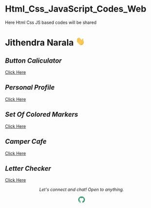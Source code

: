 # Html_Css_JavaScript_Codes_Web
Here Html Css JS based codes will be shared
# Jithendra Narala <img src="https://github.com/NaralaJithendra/Html_Css_JavaScript_Codes_Web/blob/main/Button%20Caliculator/Hi.gif" width="30px">
<p align="center">
  <h2><i><b>Button Caliculator</i></b></h2>
  <a href="https://github.com/NaralaJithendra/Html_Css_JavaScript_Codes_Web/tree/main/Button%20Caliculator">
    <!--<img src="https://github.com/NaralaJithendra/Html_Css_JavaScript_Codes_Web/blob/main/Button%20Caliculator/Output.png" alt="Output" target="_blank" style="vertical-align:top margin:6px 4px" height="auto" width="auto">-->Click Here
  </a>
</p>
<p align="center">
  <h2><i><b>Personal Profile</i></b></h2>
  <a href="https://github.com/NaralaJithendra/Html_Css_JavaScript_Codes_Web/tree/main/Personal%20Profile">
    <!--<img src="https://github.com/NaralaJithendra/Html_Css_JavaScript_Codes_Web/blob/main/Personal%20Profile/output.png" alt="Output" target="_blank" style="vertical-align:top margin:6px 4px" height="auto" width="auto">-->Click Here
  </a>
</p>
<p align="center">
  <h2><i><b>Set Of Colored Markers</i></b></h2>
  <a href="https://github.com/NaralaJithendra/Html_Css_JavaScript_Codes_Web/tree/main/Set%20Of%20Colored%20Markers">
    <!--<img src="https://github.com/NaralaJithendra/Html_Css_JavaScript_Codes_Web/blob/main/Set%20Of%20Colored%20Markers/Output.png" alt="Output" target="_blank" style="vertical-align:top margin:6px 4px" height="auto" width="auto">-->Click Here
  </a>
</p>
<p align="center">
  <h2><i><b>Camper Cafe</i></b></h2>
  <a href="https://github.com/NaralaJithendra/Html_Css_JavaScript_Codes_Web/tree/main/Camper%20Cafe">
    <!--<img src="https://github.com/NaralaJithendra/Html_Css_JavaScript_Codes_Web/blob/main/Camper%20Cafe/Output.png" alt="Output" target="_blank" style="vertical-align:top margin:6px 4px" height="auto" width="auto">-->Click Here
  </a>
</p>
<p align="center">
  <h2><i><b>Letter Checker</i></b></h2>
  <a href="https://github.com/NaralaJithendra/Html_Css_JavaScript_Codes_Web/tree/main/Letter%20Checker">
    <!--<img src="https://github.com/NaralaJithendra/Html_Css_JavaScript_Codes_Web/blob/main/Letter%20Checker/Output.png" alt="Output" target="_blank" style="vertical-align:top margin:6px 4px" height="auto" width="auto">
    <img src="https://github.com/NaralaJithendra/Html_Css_JavaScript_Codes_Web/blob/main/Letter%20Checker/Output_Correct.png" alt="Output_Correct" target="_blank" style="vertical-align:top margin:6px 4px" height="auto" width="auto">
    <img src="https://github.com/NaralaJithendra/Html_Css_JavaScript_Codes_Web/blob/main/Letter%20Checker/Output_Alert.png" alt="Output_Alert" target="_blank" style="vertical-align:top margin:6px 4px" height="auto" width="auto">-->Click Here
  </a>
</p>
<p align="center">
  <i>Let's connect and chat! Open to anything.</i>
  <p align="center">
    <a href="https://github.com/NaralaJithendra"><img alt=" GitHub" width="22px" src="https://github.com/NaralaJithendra/Html_Css_JavaScript_Codes_Web/blob/main/Button%20Caliculator/github.svg" /></a>
    </p>
</p>

